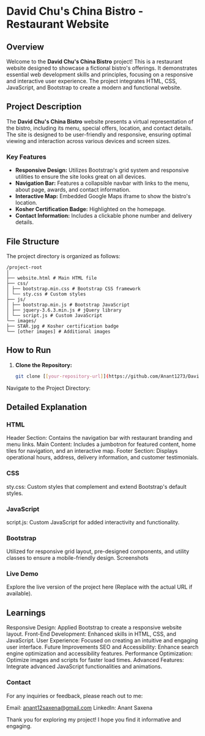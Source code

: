 # David Chu's China Bistro - Restaurant Website

## Overview

Welcome to the **David Chu's China Bistro** project! This is a restaurant website designed to showcase a fictional bistro's offerings. It demonstrates essential web development skills and principles, focusing on a responsive and interactive user experience. The project integrates HTML, CSS, JavaScript, and Bootstrap to create a modern and functional website.

## Project Description

The **David Chu's China Bistro** website presents a virtual representation of the bistro, including its menu, special offers, location, and contact details. The site is designed to be user-friendly and responsive, ensuring optimal viewing and interaction across various devices and screen sizes.

### Key Features

- **Responsive Design:** Utilizes Bootstrap's grid system and responsive utilities to ensure the site looks great on all devices.
- **Navigation Bar:** Features a collapsible navbar with links to the menu, about page, awards, and contact information.
- **Interactive Map:** Embedded Google Maps iframe to show the bistro's location.
- **Kosher Certification Badge:** Highlighted on the homepage.
- **Contact Information:** Includes a clickable phone number and delivery details.

## File Structure

The project directory is organized as follows:
```
/project-root
│
├── website.html # Main HTML file
├── css/
│ ├── bootstrap.min.css # Bootstrap CSS framework
│ └── sty.css # Custom styles
├── js/
│ ├── bootstrap.min.js # Bootstrap JavaScript
│ ├── jquery-3.6.3.min.js # jQuery library
│ └── script.js # Custom JavaScript
└── images/
├── STAR.jpg # Kosher certification badge
└── [other images] # Additional images
```

## How to Run

1. **Clone the Repository:**
   ```bash
   git clone [[your-repository-url]](https://github.com/Anant1273/David-Chu-China-bistro-Website)
Navigate to the Project Directory:

## Detailed Explanation
### HTML
Header Section: Contains the navigation bar with restaurant branding and menu links.
Main Content: Includes a jumbotron for featured content, home tiles for navigation, and an interactive map.
Footer Section: Displays operational hours, address, delivery information, and customer testimonials.
### CSS
sty.css: Custom styles that complement and extend Bootstrap's default styles.
### JavaScript
script.js: Custom JavaScript for added interactivity and functionality.
### Bootstrap
Utilized for responsive grid layout, pre-designed components, and utility classes to ensure a mobile-friendly design.
Screenshots

### Live Demo
Explore the live version of the project here (Replace with the actual URL if available).

## Learnings
Responsive Design: Applied Bootstrap to create a responsive website layout.
Front-End Development: Enhanced skills in HTML, CSS, and JavaScript.
User Experience: Focused on creating an intuitive and engaging user interface.
Future Improvements
SEO and Accessibility: Enhance search engine optimization and accessibility features.
Performance Optimization: Optimize images and scripts for faster load times.
Advanced Features: Integrate advanced JavaScript functionalities and animations.
### Contact
For any inquiries or feedback, please reach out to me:

Email: anant12saxena@gmail.com
LinkedIn: Anant Saxena

Thank you for exploring my project! I hope you find it informative and engaging.
